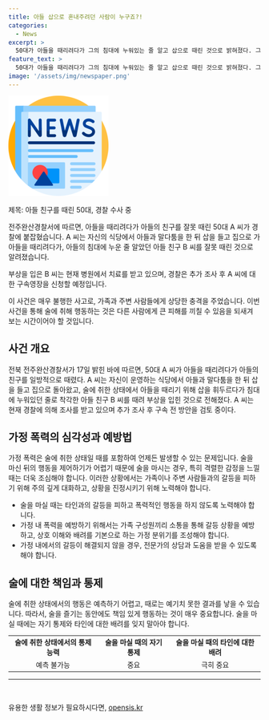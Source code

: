 ```yaml
---
title: 아들 삽으로 혼내주려던 사람이 누구죠?!
categories:
  - News
excerpt: >
  50대가 아들을 때리려다가 그의 침대에 누워있는 줄 알고 삽으로 때린 것으로 밝혀졌다. 그러나 맞은 이는 아들이 아닌 아들의 친구였고, 상대를 때린 후 경찰에 체포됐다. A씨는 술에 취해 아들과 말다툼한 뒤 벌어진 사건이었다고 진술했으며, 피해자 B씨는 병원에서 치료를 받고 있다. 추가 조사 후 A씨에 대한 구속영장 신청이 예정돼 있다.
feature_text: >
  50대가 아들을 때리려다가 그의 침대에 누워있는 줄 알고 삽으로 때린 것으로 밝혀졌다. 그러나 맞은 이는 아들이 아닌 아들의 친구였고, 상대를 때린 후 경찰에 체포됐다. A씨는 술에 취해 아들과 말다툼한 뒤 벌어진 사건이었다고 진술했으며, 피해자 B씨는 병원에서 치료를 받고 있다. 추가 조사 후 A씨에 대한 구속영장 신청이 예정돼 있다.
image: '/assets/img/newspaper.png'
---
```


<p><img src="/assets/img/newspaper.png" alt="kimp 속보" /></p>

<p>제목: 아들 친구를 때린 50대, 경찰 수사 중</p>

<p>전주완산경찰서에 따르면, 아들을 때리려다가 아들의 친구를 잘못 때린 50대 A 씨가 경찰에 붙잡혔습니다. A 씨는 자신의 식당에서 아들과 말다툼을 한 뒤 삽을 들고 집으로 가 아들을 때리려다가, 아들의 침대에 누운 줄 알았던 아들 친구 B 씨를 잘못 때린 것으로 알려졌습니다.</p>

<p>부상을 입은 B 씨는 현재 병원에서 치료를 받고 있으며, 경찰은 추가 조사 후 A 씨에 대한 구속영장을 신청할 예정입니다.</p>

<p>이 사건은 매우 불행한 사고로, 가족과 주변 사람들에게 상당한 충격을 주었습니다. 이번 사건을 통해 술에 취해 행동하는 것은 다른 사람에게 큰 피해를 끼칠 수 있음을 되새겨 보는 시간이어야 할 것입니다.</p>

<h2 data-ke-size="size26">사건 개요</h2>

<p data-ke-size="size16">전북 전주완산경찰서가 17일 밝힌 바에 따르면, 50대 A 씨가 아들을 때리려다가 아들의 친구를 일방적으로 때렸다. A 씨는 자신이 운영하는 식당에서 아들과 말다툼을 한 뒤 삽을 들고 집으로 돌아왔고, 술에 취한 상태에서 아들을 때리기 위해 삽을 휘두르다가 침대에 누워있던 줄로 착각한 아들 친구 B 씨를 때려 부상을 입힌 것으로 전해졌다. A 씨는 현재 경찰에 의해 조사를 받고 있으며 추가 조사 후 구속 전 방안을 검토 중이다.</p>

<h2 data-ke-size="size26">가정 폭력의 심각성과 예방법</h2>

<p data-ke-size="size16">가정 폭력은 술에 취한 상태일 때를 포함하여 언제든 발생할 수 있는 문제입니다. 술을 마신 뒤의 행동을 제어하기가 어렵기 때문에 술을 마시는 경우, 특히 격렬한 감정을 느낄 때는 더욱 조심해야 합니다. 이러한 상황에서는 가족이나 주변 사람들과의 갈등을 피하기 위해 주의 깊게 대화하고, 상황을 진정시키기 위해 노력해야 합니다.</p>

<ul>
<li>술을 마실 때는 타인과의 갈등을 피하고 폭력적인 행동을 하지 않도록 노력해야 합니다.</li>
<li>가정 내 폭력을 예방하기 위해서는 가족 구성원끼리 소통을 통해 갈등 상황을 예방하고, 상호 이해와 배려를 기본으로 하는 가정 분위기를 조성해야 합니다.</li>
<li>가정 내에서의 갈등이 해결되지 않을 경우, 전문가의 상담과 도움을 받을 수 있도록 해야 합니다.</li>
</ul>

<h2 data-ke-size="size26">술에 대한 책임과 통제</h2>

<p data-ke-size="size16">술에 취한 상태에서의 행동은 예측하기 어렵고, 때로는 예기치 못한 결과를 낳을 수 있습니다. 따라서, 술을 즐기는 동안에도 책임 있게 행동하는 것이 매우 중요합니다. 술을 마실 때에는 자기 통제와 타인에 대한 배려를 잊지 말아야 합니다.</p>

<table>
<tbody>
<tr>
<td style="text-align: center; height: 17px;"><b>술에 취한 상태에서의 통제 능력</b></td>
<td style="text-align: center; height: 17px;"><b>술을 마실 때의 자기 통제</b></td>
<td style="text-align: center; height: 17px;"><b>술을 마실 때의 타인에 대한 배려</b></td>
</tr>
<tr>
<td style="text-align: center; height: 17px;">예측 불가능</td>
<td style="text-align: center; height: 17px;">중요</td>
<td style="text-align: center; height: 17px;">극히 중요</td>
</tr>
</tbody>
</table>

<hr data-ke-size="size16">

<p data-ke-size="size16">&nbsp;</p>
유용한 생활 정보가 필요하시다면, <a href="https://opensis.kr" rel="dofollow">opensis.kr</a>


